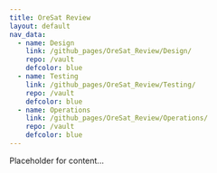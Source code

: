 ```yaml
---
title: OreSat Review
layout: default
nav_data:
  - name: Design
    link: /github_pages/OreSat_Review/Design/
    repo: /vault
    defcolor: blue
  - name: Testing
    link: /github_pages/OreSat_Review/Testing/
    repo: /vault
    defcolor: blue
  - name: Operations
    link: /github_pages/OreSat_Review/Operations/
    repo: /vault
    defcolor: blue
---
```



Placeholder for content...
